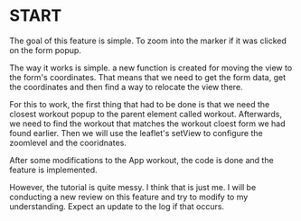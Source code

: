 # START

The goal of this feature is simple. To zoom into the marker if it was clicked on the form popup.

The way it works is simple. a new function is created for moving the view to the form's coordinates. That means that we need to get the form data, get the coordinates and then find a way to relocate the view there.


For this to work, the first thing that had to be done is that we need the closest workout popup to the parent element called workout. Afterwards, we need to find the workout that matches the workout cloest form we had found earlier. Then we will use the leaflet's setView to configure the zoomlevel and the cooridnates.

After some modifications to the App workout, the code is done and the feature is implemented.

However, the tutorial is quite messy. I think that is just me. I will be conducting a new review on this feature and try to modify to my understanding. Expect an update to the log if that occurs.